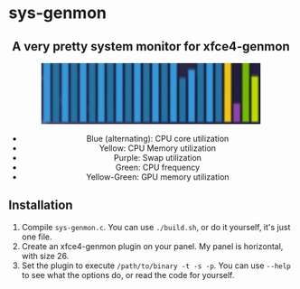 # sys-genmon

<div align='center'>
  
## A very pretty system monitor for xfce4-genmon

<img src='genmon_bars.png' height=108>

* Blue (alternating): CPU core utilization
* Yellow: CPU Memory utilization
* Purple: Swap utilization
* Green: CPU frequency
* Yellow-Green: GPU memory utilization

</div>

## Installation

1. Compile `sys-genmon.c`. You can use `./build.sh`, or do it yourself, it's just one file.
2. Create an xfce4-genmon plugin on your panel. My panel is horizontal, with size 26.
3. Set the plugin to execute `/path/to/binary -t -s -p`. You can use `--help` to see what the options do, or read the code for yourself.